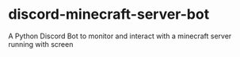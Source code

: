 # discord-minecraft-server-bot
A Python Discord Bot to monitor and interact with a minecraft server running with screen 
